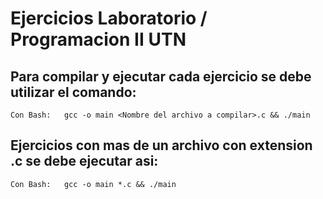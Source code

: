 # Ejercicios Laboratorio / Programacion II UTN

## Para compilar y ejecutar cada ejercicio se debe utilizar el comando:
                
    Con Bash:   gcc -o main <Nombre del archivo a compilar>.c && ./main

## Ejercicios con mas de un archivo con extension .c se debe ejecutar asi:

    Con Bash:   gcc -o main *.c && ./main